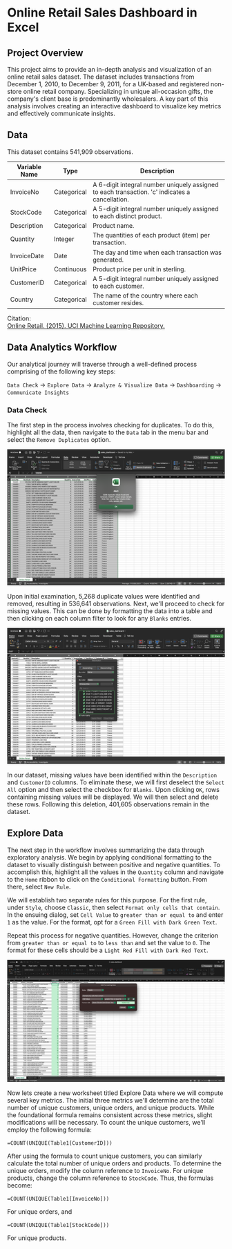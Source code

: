 # Online Retail Sales Dashboard in Excel
## Project Overview 
This project aims to provide an in-depth analysis and visualization of an online retail sales dataset. The dataset includes transactions from December 1, 2010, to December 9, 2011, for a UK-based and registered non-store online retail company. Specializing in unique all-occasion gifts, the company's client base is predominantly wholesalers. A key part of this analysis involves creating an interactive dashboard to visualize key metrics and effectively communicate insights.
## Data

This dataset contains 541,909 observations.

| Variable Name | Type        | Description                                                                                   |
|---------------|-------------|-----------------------------------------------------------------------------------------------|
| InvoiceNo     | Categorical | A 6-digit integral number uniquely assigned to each transaction. 'c' indicates a cancellation. |
| StockCode     | Categorical | A 5-digit integral number uniquely assigned to each distinct product.                          |
| Description   | Categorical | Product name.                                                                                  |
| Quantity      | Integer     | The quantities of each product (item) per transaction.                                         |
| InvoiceDate   | Date        | The day and time when each transaction was generated.                                          |
| UnitPrice     | Continuous  | Product price per unit in sterling.                                                            |
| CustomerID    | Categorical | A 5-digit integral number uniquely assigned to each customer.                                  |
| Country       | Categorical | The name of the country where each customer resides.                                           |

Citation:  
[Online Retail. (2015). UCI Machine Learning Repository.](https://doi.org/10.24432/C5BW33)

## Data Analytics Workflow

Our analytical journey will traverse through a well-defined process comprising of the following key steps:

`Data Check` → `Explore Data` → `Analyze & Visualize Data` → `Dashboarding` → `Communicate Insights`
### Data Check
The first step in the process involves checking for duplicates. To do this, highlight all the data, then navigate to the `Data` tab in the menu bar and select the `Remove Duplicates` option.

![image](images/duplicates.png)

Upon initial examination, 5,268 duplicate values were identified and removed, resulting in 536,641 observations. Next, we'll proceed to check for missing values. This can be done by formatting the data into a table and then clicking on each column filter to look for any `Blanks` entries.

![image](images/missing_values.png)

In our dataset, missing values have been identified within the `Description` and `CustomerID` columns. To eliminate these, we will first deselect the `Select All` option and then select the checkbox for `Blanks`. Upon clicking `OK`, rows containing missing values will be displayed. We will then select and delete these rows. Following this deletion, 401,605 observations remain in the dataset.

## Explore Data
The next step in the workflow involves summarizing the data through exploratory analysis. We begin by applying conditional formatting to the dataset to visually distinguish between positive and negative quantities. To accomplish this, highlight all the values in the `Quantity` column and navigate to the `Home` ribbon to click on the `Conditional Formatting` button. From there, select `New Rule`.

We will establish two separate rules for this purpose. For the first rule, under `Style`, choose `Classic`, then select `Format only cells that contain`. In the ensuing dialog, set `Cell Value` to `greater than or equal to` and enter `1` as the value. For the format, opt for a `Green Fill with Dark Green Text`.

Repeat this process for negative quantities. However, change the criterion from `greater than or equal to` to `less than` and set the value to `0`. The format for these cells should be a `Light Red Fill with Dark Red Text`.

![image](images/conditional_formatting.png)

Now lets create a new worksheet titled Explore Data where we will compute several key metrics. The initial three metrics we'll determine are the total number of unique customers, unique orders, and unique products. While the foundational formula remains consistent across these metrics, slight modifications will be necessary. To count the unique customers, we'll employ the following formula: 
```excel
=COUNT(UNIQUE(Table1[CustomerID]))
```
After using the formula to count unique customers, you can similarly calculate the total number of unique orders and products. To determine the unique orders, modify the column reference to `InvoiceNo`. For unique products, change the column reference to `StockCode`. Thus, the formulas become:
```excel
=COUNT(UNIQUE(Table1[InvoiceNo]))
```
For unique orders, and
```excel
=COUNT(UNIQUE(Table1[StockCode]))
```
For unique products.
